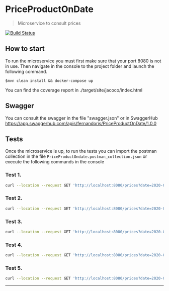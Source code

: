 # PriceProductOnDate

> Microservice to consult prices


[![Build Status](http://img.shields.io/travis/badges/badgerbadgerbadger.svg?style=flat-square)](https://travis-ci.org/badges/badgerbadgerbadger) 
## How to start
To run the microservice you must first make sure that your port 8080 is not in use. Then navigate in the console to the project folder and launch the following command.
```shell
$mvn clean install && docker-compose up
```
You can find the coverage report in ./target/site/jacoco/index.html
## Swagger
You can consult the swagger in the file "swagger.json" or in SwaggerHub https://app.swaggerhub.com/apis/fernandoris/PriceProductOnDate/1.0.0
## Tests 
Once the microservice is up, to run the tests you can import the postman collection in the file `PriceProductOndate.postman_collection.json` or execute the following commands in the console

### Test 1. 
```bash
curl --location --request GET 'http://localhost:8080/prices?date=2020-06-14-10.00.34&productId=35455&brandId=1'
```
### Test 2. 
```bash
curl --location --request GET 'http://localhost:8080/prices?date=2020-06-14-16.00.34&productId=35455&brandId=1'
```
### Test 3. 
```bash
curl --location --request GET 'http://localhost:8080/prices?date=2020-06-14-21.00.34&productId=35455&brandId=1'
```
### Test 4. 
```bash
curl --location --request GET 'http://localhost:8080/prices?date=2020-06-15-10.00.34&productId=35455&brandId=1'
```
### Test 5. 
```bash
curl --location --request GET 'http://localhost:8080/prices?date=2020-06-16-21.00.34&productId=35455&brandId=1'
```
---
